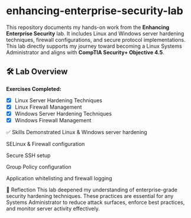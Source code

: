 # enhancing-enterprise-security-lab
This repository documents my hands-on work from the **Enhancing Enterprise Security** lab. It includes Linux and Windows server hardening techniques, firewall configurations, and secure protocol implementations. This lab directly supports my journey toward becoming a Linux Systems Administrator and aligns with **CompTIA Security+ Objective 4.5**.
## 🛠️ Lab Overview

**Exercises Completed:**

- [x] Linux Server Hardening Techniques
- [x] Linux Firewall Management
- [x] Windows Server Hardening Techniques
- [x] Windows Firewall Management

✅ Skills Demonstrated
Linux & Windows server hardening

SELinux & Firewall configuration

Secure SSH setup

Group Policy configuration

Application whitelisting and firewall logging

🧠 Reflection
This lab deepened my understanding of enterprise-grade security hardening techniques. These practices are essential for any Systems Administrator to reduce attack surfaces, enforce best practices, and monitor server activity effectively.


